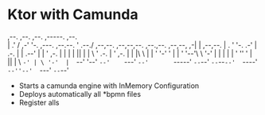 # Ktor with Camunda

,--. ,--.   ,--.                      ,-----.                                          ,--.          
|  .'   / ,-'  '-.  ,---.  ,--.--.   '  .--./  ,--,--. ,--,--,--. ,--.,--. ,--,--,   ,-|  |  ,--,--. 
|  .   '  '-.  .-' | .-. | |  .--'   |  |     ' ,-.  | |        | |  ||  | |      \ ' .-. | ' ,-.  | 
|  |\   \   |  |   ' '-' ' |  |      '  '--'\ \ '-'  | |  |  |  | '  ''  ' |  ||  | \ `-' | \ '-'  | 
`--' '--'   `--'    `---'  `--'       `-----'  `--`--' `--`--`--'  `----'  `--''--'  `---'   `--`--' 

* Starts a camunda engine with InMemory Configuration
* Deploys automatically all *bpmn files
* Register alls  
